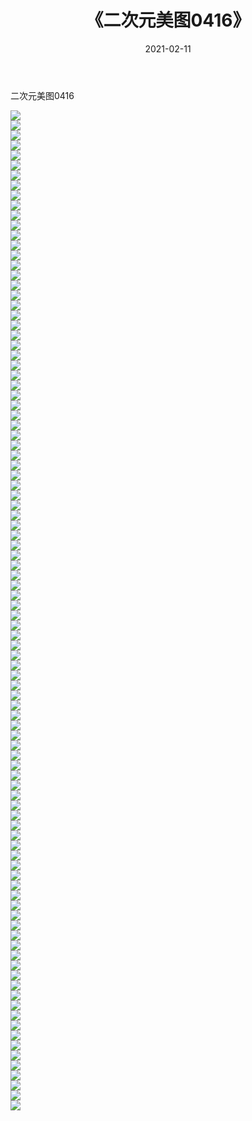 ﻿---
layout: post
title:  《二次元美图0416》
date:   2021-02-11
img: http://imgx.orgx.ga/二次元/2021/二次元美图0416/000.jpg
categories: [美女, 清纯, 唯美]
---

二次元美图0416

 ![](http://imgx.orgx.ga/二次元/2021/二次元美图0416/001.jpg) <br>![](http://imgx.orgx.ga/二次元/2021/二次元美图0416/002.jpg) <br>![](http://imgx.orgx.ga/二次元/2021/二次元美图0416/003.jpg) <br>![](http://imgx.orgx.ga/二次元/2021/二次元美图0416/004.jpg) <br>![](http://imgx.orgx.ga/二次元/2021/二次元美图0416/005.jpg) <br>![](http://imgx.orgx.ga/二次元/2021/二次元美图0416/006.jpg) <br>![](http://imgx.orgx.ga/二次元/2021/二次元美图0416/007.jpg) <br>![](http://imgx.orgx.ga/二次元/2021/二次元美图0416/008.jpg) <br>![](http://imgx.orgx.ga/二次元/2021/二次元美图0416/009.jpg) <br>![](http://imgx.orgx.ga/二次元/2021/二次元美图0416/010.jpg) <br>![](http://imgx.orgx.ga/二次元/2021/二次元美图0416/011.jpg) <br>![](http://imgx.orgx.ga/二次元/2021/二次元美图0416/012.jpg) <br>![](http://imgx.orgx.ga/二次元/2021/二次元美图0416/013.jpg) <br>![](http://imgx.orgx.ga/二次元/2021/二次元美图0416/014.jpg) <br>![](http://imgx.orgx.ga/二次元/2021/二次元美图0416/015.jpg) <br>![](http://imgx.orgx.ga/二次元/2021/二次元美图0416/016.jpg) <br>![](http://imgx.orgx.ga/二次元/2021/二次元美图0416/017.jpg) <br>![](http://imgx.orgx.ga/二次元/2021/二次元美图0416/018.jpg) <br>![](http://imgx.orgx.ga/二次元/2021/二次元美图0416/019.jpg) <br>![](http://imgx.orgx.ga/二次元/2021/二次元美图0416/020.jpg) <br>![](http://imgx.orgx.ga/二次元/2021/二次元美图0416/021.jpg) <br>![](http://imgx.orgx.ga/二次元/2021/二次元美图0416/022.jpg) <br>![](http://imgx.orgx.ga/二次元/2021/二次元美图0416/023.jpg) <br>![](http://imgx.orgx.ga/二次元/2021/二次元美图0416/024.jpg) <br>![](http://imgx.orgx.ga/二次元/2021/二次元美图0416/025.jpg) <br>![](http://imgx.orgx.ga/二次元/2021/二次元美图0416/026.jpg) <br>![](http://imgx.orgx.ga/二次元/2021/二次元美图0416/027.jpg) <br>![](http://imgx.orgx.ga/二次元/2021/二次元美图0416/028.jpg) <br>![](http://imgx.orgx.ga/二次元/2021/二次元美图0416/029.jpg) <br>![](http://imgx.orgx.ga/二次元/2021/二次元美图0416/030.jpg) <br>![](http://imgx.orgx.ga/二次元/2021/二次元美图0416/031.jpg) <br>![](http://imgx.orgx.ga/二次元/2021/二次元美图0416/032.jpg) <br>![](http://imgx.orgx.ga/二次元/2021/二次元美图0416/033.jpg) <br>![](http://imgx.orgx.ga/二次元/2021/二次元美图0416/034.jpg) <br>![](http://imgx.orgx.ga/二次元/2021/二次元美图0416/035.jpg) <br>![](http://imgx.orgx.ga/二次元/2021/二次元美图0416/036.jpg) <br>![](http://imgx.orgx.ga/二次元/2021/二次元美图0416/037.jpg) <br>![](http://imgx.orgx.ga/二次元/2021/二次元美图0416/038.jpg) <br>![](http://imgx.orgx.ga/二次元/2021/二次元美图0416/039.jpg) <br>![](http://imgx.orgx.ga/二次元/2021/二次元美图0416/040.jpg) <br>![](http://imgx.orgx.ga/二次元/2021/二次元美图0416/041.jpg) <br>![](http://imgx.orgx.ga/二次元/2021/二次元美图0416/042.jpg) <br>![](http://imgx.orgx.ga/二次元/2021/二次元美图0416/043.jpg) <br>![](http://imgx.orgx.ga/二次元/2021/二次元美图0416/044.jpg) <br>![](http://imgx.orgx.ga/二次元/2021/二次元美图0416/045.jpg) <br>![](http://imgx.orgx.ga/二次元/2021/二次元美图0416/046.jpg) <br>![](http://imgx.orgx.ga/二次元/2021/二次元美图0416/047.jpg) <br>![](http://imgx.orgx.ga/二次元/2021/二次元美图0416/048.jpg) <br>![](http://imgx.orgx.ga/二次元/2021/二次元美图0416/049.jpg) <br>![](http://imgx.orgx.ga/二次元/2021/二次元美图0416/050.jpg) <br>![](http://imgx.orgx.ga/二次元/2021/二次元美图0416/051.jpg) <br>![](http://imgx.orgx.ga/二次元/2021/二次元美图0416/052.jpg) <br>![](http://imgx.orgx.ga/二次元/2021/二次元美图0416/053.jpg) <br>![](http://imgx.orgx.ga/二次元/2021/二次元美图0416/054.jpg) <br>![](http://imgx.orgx.ga/二次元/2021/二次元美图0416/055.jpg) <br>![](http://imgx.orgx.ga/二次元/2021/二次元美图0416/056.jpg) <br>![](http://imgx.orgx.ga/二次元/2021/二次元美图0416/057.jpg) <br>![](http://imgx.orgx.ga/二次元/2021/二次元美图0416/058.jpg) <br>![](http://imgx.orgx.ga/二次元/2021/二次元美图0416/059.jpg) <br>![](http://imgx.orgx.ga/二次元/2021/二次元美图0416/060.jpg) <br>![](http://imgx.orgx.ga/二次元/2021/二次元美图0416/061.jpg) <br>![](http://imgx.orgx.ga/二次元/2021/二次元美图0416/062.jpg) <br>![](http://imgx.orgx.ga/二次元/2021/二次元美图0416/063.jpg) <br>![](http://imgx.orgx.ga/二次元/2021/二次元美图0416/064.jpg) <br>![](http://imgx.orgx.ga/二次元/2021/二次元美图0416/065.jpg) <br>![](http://imgx.orgx.ga/二次元/2021/二次元美图0416/066.jpg) <br>![](http://imgx.orgx.ga/二次元/2021/二次元美图0416/067.jpg) <br>![](http://imgx.orgx.ga/二次元/2021/二次元美图0416/068.jpg) <br>![](http://imgx.orgx.ga/二次元/2021/二次元美图0416/069.jpg) <br>![](http://imgx.orgx.ga/二次元/2021/二次元美图0416/070.jpg) <br>![](http://imgx.orgx.ga/二次元/2021/二次元美图0416/071.jpg) <br>![](http://imgx.orgx.ga/二次元/2021/二次元美图0416/072.jpg) <br>![](http://imgx.orgx.ga/二次元/2021/二次元美图0416/073.jpg) <br>![](http://imgx.orgx.ga/二次元/2021/二次元美图0416/074.jpg) <br>![](http://imgx.orgx.ga/二次元/2021/二次元美图0416/075.jpg) <br>![](http://imgx.orgx.ga/二次元/2021/二次元美图0416/076.jpg) <br>![](http://imgx.orgx.ga/二次元/2021/二次元美图0416/077.jpg) <br>![](http://imgx.orgx.ga/二次元/2021/二次元美图0416/078.jpg) <br>![](http://imgx.orgx.ga/二次元/2021/二次元美图0416/079.jpg) <br>![](http://imgx.orgx.ga/二次元/2021/二次元美图0416/080.jpg) <br>![](http://imgx.orgx.ga/二次元/2021/二次元美图0416/081.jpg) <br>![](http://imgx.orgx.ga/二次元/2021/二次元美图0416/082.jpg) <br>![](http://imgx.orgx.ga/二次元/2021/二次元美图0416/083.jpg) <br>![](http://imgx.orgx.ga/二次元/2021/二次元美图0416/084.jpg) <br>![](http://imgx.orgx.ga/二次元/2021/二次元美图0416/085.jpg) <br>![](http://imgx.orgx.ga/二次元/2021/二次元美图0416/086.jpg) <br>![](http://imgx.orgx.ga/二次元/2021/二次元美图0416/087.jpg) <br>![](http://imgx.orgx.ga/二次元/2021/二次元美图0416/088.jpg) <br>![](http://imgx.orgx.ga/二次元/2021/二次元美图0416/089.jpg) <br>![](http://imgx.orgx.ga/二次元/2021/二次元美图0416/090.jpg) <br>![](http://imgx.orgx.ga/二次元/2021/二次元美图0416/091.jpg) <br>![](http://imgx.orgx.ga/二次元/2021/二次元美图0416/092.jpg) <br>![](http://imgx.orgx.ga/二次元/2021/二次元美图0416/093.jpg) <br>![](http://imgx.orgx.ga/二次元/2021/二次元美图0416/094.jpg) <br>![](http://imgx.orgx.ga/二次元/2021/二次元美图0416/095.jpg) <br>![](http://imgx.orgx.ga/二次元/2021/二次元美图0416/096.jpg) <br>![](http://imgx.orgx.ga/二次元/2021/二次元美图0416/097.jpg) <br>![](http://imgx.orgx.ga/二次元/2021/二次元美图0416/098.jpg) <br>![](http://imgx.orgx.ga/二次元/2021/二次元美图0416/099.jpg) <br>![](http://imgx.orgx.ga/二次元/2021/二次元美图0416/100.jpg) <br>